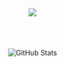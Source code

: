 <div align="center"><br><br>
<img src="https://capsule-render.vercel.app/api?type=venom&height=200&text=Expect%20the%20unexpected!&fontSize=40&color=0:6E1D0C,100&fontColor=D7D7D7"><br><br><br><br>

![GitHub Stats](https://github-readme-stats.vercel.app/api?username=&show_icons=true&hide=contribs,prs&cache_seconds=86400&theme=shadow_red)
</div>
